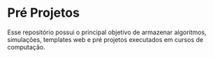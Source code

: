 # Pré Projetos

Esse repositório possui o principal objetivo de armazenar algoritmos, simulações, templates web e pré projetos executados em cursos de computação.

